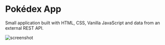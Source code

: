 # Pokédex App

Small application built with HTML, CSS, Vanilla JavaScript and data from an external REST API.

![screenshot](https://user-images.githubusercontent.com/77751686/139183604-a0286f9c-5266-4302-bb26-76a742d01c94.png)

